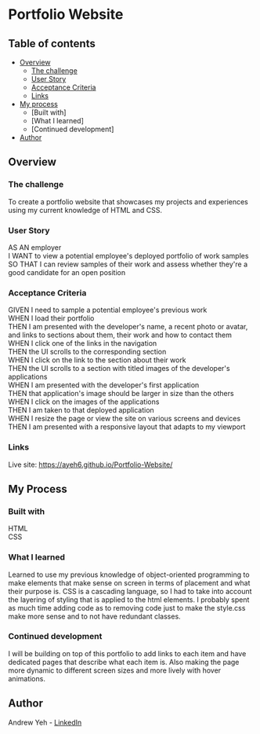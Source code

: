 # Portfolio Website

## Table of contents

- [Overview](#overview)
    - [The challenge](#the-challenge)
    - [User Story](#user-story)
    - [Acceptance Criteria](#acceptance-criteria)
    - [Links](#links)
- [My process](#my-process)
    - [Built with]
    - [What I learned]
    - [Continued development]
- [Author](#author)

## Overview

### The challenge

To create a portfolio website that showcases my projects and experiences using my current knowledge of HTML and CSS.

### User Story

AS AN employer  
I WANT to view a potential employee's deployed portfolio of work samples  
SO THAT I can review samples of their work and assess whether they're a good candidate for an open position

### Acceptance Criteria

GIVEN I need to sample a potential employee's previous work  
WHEN I load their portfolio  
THEN I am presented with the developer's name, a recent photo or avatar, and links to sections about them, their work and how to contact them  
WHEN I click one of the links in the navigation  
THEN the UI scrolls to the corresponding section  
WHEN I click on the link to the section about their work  
THEN the UI scrolls to a section with titled images of the developer's applications  
WHEN I am presented with the developer's first application  
THEN that application's image should be larger in size than the others  
WHEN I click on the images of the applications  
THEN I am taken to that deployed application  
WHEN I resize the page or view the site on various screens and devices  
THEN I am presented with a responsive layout that adapts to my viewport

### Links

Live site: https://ayeh6.github.io/Portfolio-Website/

## My Process

### Built with

HTML  
CSS

### What I learned

Learned to use my previous knowledge of object-oriented programming to make elements that make sense on screen in terms of placement and what their purpose is. CSS is a cascading language, so I had to take into account the layering of styling that is applied to the html elements. I probably spent as much time adding code as to removing code just to make the style.css make more sense and to not have redundant classes.

### Continued development

I will be building on top of this portfolio to add links to each item and have dedicated pages that describe what each item is. Also making the page more dynamic to different screen sizes and more lively with hover animations.

## Author

Andrew Yeh - [LinkedIn](https://www.linkedin.com/in/ayeh6/)